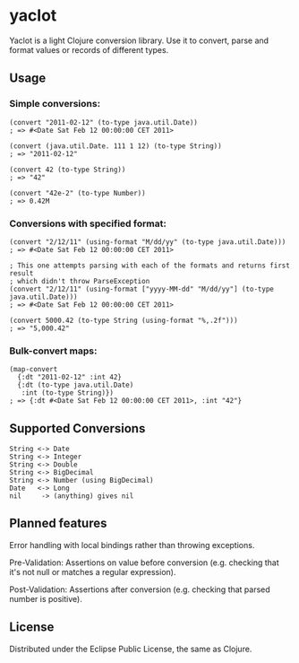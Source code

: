# yaclot

Yaclot is a light Clojure conversion library. Use it to convert, parse and format values or records of different types. 

## Usage

### Simple conversions:

    (convert "2011-02-12" (to-type java.util.Date))
    ; => #<Date Sat Feb 12 00:00:00 CET 2011>

    (convert (java.util.Date. 111 1 12) (to-type String))
    ; => "2011-02-12"

    (convert 42 (to-type String))
    ; => "42"

    (convert "42e-2" (to-type Number))
    ; => 0.42M

### Conversions with specified format:

    (convert "2/12/11" (using-format "M/dd/yy" (to-type java.util.Date)))
    ; => #<Date Sat Feb 12 00:00:00 CET 2011>
    
    ; This one attempts parsing with each of the formats and returns first result
    ; which didn't throw ParseException
    (convert "2/12/11" (using-format ["yyyy-MM-dd" "M/dd/yy"] (to-type java.util.Date)))
    ; => #<Date Sat Feb 12 00:00:00 CET 2011>

    (convert 5000.42 (to-type String (using-format "%,.2f")))
    ; => "5,000.42"

### Bulk-convert maps:

    (map-convert 
      {:dt "2011-02-12" :int 42} 
      {:dt (to-type java.util.Date) 
       :int (to-type String)})
    ; => {:dt #<Date Sat Feb 12 00:00:00 CET 2011>, :int "42"}

## Supported Conversions

    String <-> Date
    String <-> Integer
    String <-> Double
    String <-> BigDecimal
    String <-> Number (using BigDecimal)
    Date   <-> Long 
    nil     -> (anything) gives nil

## Planned features

Error handling with local bindings rather than throwing exceptions.

Pre-Validation: Assertions on value before conversion (e.g. checking that it's not null or matches a regular expression).

Post-Validation: Assertions after conversion (e.g. checking that parsed number is positive). 

## License

Distributed under the Eclipse Public License, the same as Clojure.
